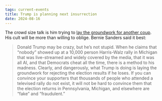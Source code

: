 ```yaml
---
tags: current-events
title: Trump is planning next insurrection
date: 2024-08-16
---
```


The crowd size talk is him trying to [lay the groundwork for another coup](https://www.thenation.com/article/politics/trump-sinister-clown-next-insurrection/). His cult will be more than willing to oblige. Bernie Sanders said it best: 

> Donald Trump may be crazy, but he’s not stupid. When he claims that “nobody” showed up at a 10,000 person Harris-Walz rally in Michigan that was live-streamed and widely covered by the media, that it was all AI, and that Democrats cheat all the time, there is a method to his madness. Clearly, and dangerously, what Trump is doing is laying the groundwork for rejecting the election results if he loses. If you can convince your supporters that thousands of people who attended a televised rally do not exist, it will not be hard to convince them that the election returns in Pennsylvania, Michigan, and elsewhere are “fake” and “fraudulent.”
